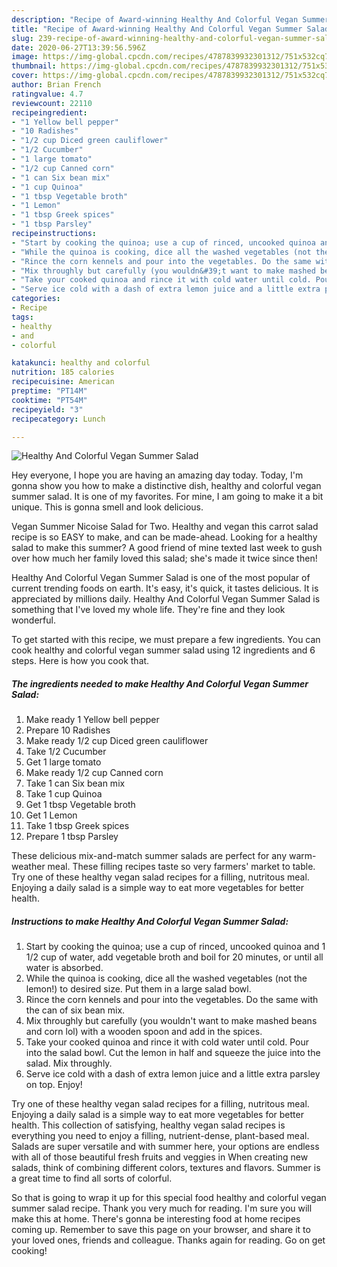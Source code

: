 ```yaml
---
description: "Recipe of Award-winning Healthy And Colorful Vegan Summer Salad"
title: "Recipe of Award-winning Healthy And Colorful Vegan Summer Salad"
slug: 239-recipe-of-award-winning-healthy-and-colorful-vegan-summer-salad
date: 2020-06-27T13:39:56.596Z
image: https://img-global.cpcdn.com/recipes/4787839932301312/751x532cq70/healthy-and-colorful-vegan-summer-salad-recipe-main-photo.jpg
thumbnail: https://img-global.cpcdn.com/recipes/4787839932301312/751x532cq70/healthy-and-colorful-vegan-summer-salad-recipe-main-photo.jpg
cover: https://img-global.cpcdn.com/recipes/4787839932301312/751x532cq70/healthy-and-colorful-vegan-summer-salad-recipe-main-photo.jpg
author: Brian French
ratingvalue: 4.7
reviewcount: 22110
recipeingredient:
- "1 Yellow bell pepper"
- "10 Radishes"
- "1/2 cup Diced green cauliflower"
- "1/2 Cucumber"
- "1 large tomato"
- "1/2 cup Canned corn"
- "1 can Six bean mix"
- "1 cup Quinoa"
- "1 tbsp Vegetable broth"
- "1 Lemon"
- "1 tbsp Greek spices"
- "1 tbsp Parsley"
recipeinstructions:
- "Start by cooking the quinoa; use a cup of rinced, uncooked quinoa and 1 1/2 cup of water, add vegetable broth and boil for 20 minutes, or until all water is absorbed."
- "While the quinoa is cooking, dice all the washed vegetables (not the lemon!) to desired size. Put them in a large salad bowl."
- "Rince the corn kennels and pour into the vegetables. Do the same with the can of six bean mix."
- "Mix throughly but carefully (you wouldn&#39;t want to make mashed beans and corn lol) with a wooden spoon and add in the spices."
- "Take your cooked quinoa and rince it with cold water until cold. Pour into the salad bowl. Cut the lemon in half and squeeze the juice into the salad. Mix throughly."
- "Serve ice cold with a dash of extra lemon juice and a little extra parsley on top. Enjoy!"
categories:
- Recipe
tags:
- healthy
- and
- colorful

katakunci: healthy and colorful 
nutrition: 185 calories
recipecuisine: American
preptime: "PT14M"
cooktime: "PT54M"
recipeyield: "3"
recipecategory: Lunch

---
```



![Healthy And Colorful Vegan Summer Salad](https://img-global.cpcdn.com/recipes/4787839932301312/751x532cq70/healthy-and-colorful-vegan-summer-salad-recipe-main-photo.jpg)

Hey everyone, I hope you are having an amazing day today. Today, I'm gonna show you how to make a distinctive dish, healthy and colorful vegan summer salad. It is one of my favorites. For mine, I am going to make it a bit unique. This is gonna smell and look delicious.

Vegan Summer Nicoise Salad for Two. Healthy and vegan this carrot salad recipe is so EASY to make, and can be made-ahead. Looking for a healthy salad to make this summer? A good friend of mine texted last week to gush over how much her family loved this salad; she&#39;s made it twice since then!

Healthy And Colorful Vegan Summer Salad is one of the most popular of current trending foods on earth. It's easy, it's quick, it tastes delicious. It is appreciated by millions daily. Healthy And Colorful Vegan Summer Salad is something that I've loved my whole life. They're fine and they look wonderful.


To get started with this recipe, we must prepare a few ingredients. You can cook healthy and colorful vegan summer salad using 12 ingredients and 6 steps. Here is how you cook that.

<!--inarticleads1-->

##### The ingredients needed to make Healthy And Colorful Vegan Summer Salad:

1. Make ready 1 Yellow bell pepper
1. Prepare 10 Radishes
1. Make ready 1/2 cup Diced green cauliflower
1. Take 1/2 Cucumber
1. Get 1 large tomato
1. Make ready 1/2 cup Canned corn
1. Take 1 can Six bean mix
1. Take 1 cup Quinoa
1. Get 1 tbsp Vegetable broth
1. Get 1 Lemon
1. Take 1 tbsp Greek spices
1. Prepare 1 tbsp Parsley


These delicious mix-and-match summer salads are perfect for any warm-weather meal. These filling recipes taste so very farmers&#39; market to table. Try one of these healthy vegan salad recipes for a filling, nutritous meal. Enjoying a daily salad is a simple way to eat more vegetables for better health. 

<!--inarticleads2-->

##### Instructions to make Healthy And Colorful Vegan Summer Salad:

1. Start by cooking the quinoa; use a cup of rinced, uncooked quinoa and 1 1/2 cup of water, add vegetable broth and boil for 20 minutes, or until all water is absorbed.
1. While the quinoa is cooking, dice all the washed vegetables (not the lemon!) to desired size. Put them in a large salad bowl.
1. Rince the corn kennels and pour into the vegetables. Do the same with the can of six bean mix.
1. Mix throughly but carefully (you wouldn&#39;t want to make mashed beans and corn lol) with a wooden spoon and add in the spices.
1. Take your cooked quinoa and rince it with cold water until cold. Pour into the salad bowl. Cut the lemon in half and squeeze the juice into the salad. Mix throughly.
1. Serve ice cold with a dash of extra lemon juice and a little extra parsley on top. Enjoy!


Try one of these healthy vegan salad recipes for a filling, nutritous meal. Enjoying a daily salad is a simple way to eat more vegetables for better health. This collection of satisfying, healthy vegan salad recipes is everything you need to enjoy a filling, nutrient-dense, plant-based meal. Salads are super versatile and with summer here, your options are endless with all of those beautiful fresh fruits and veggies in When creating new salads, think of combining different colors, textures and flavors. Summer is a great time to find all sorts of colorful. 

So that is going to wrap it up for this special food healthy and colorful vegan summer salad recipe. Thank you very much for reading. I'm sure you will make this at home. There's gonna be interesting food at home recipes coming up. Remember to save this page on your browser, and share it to your loved ones, friends and colleague. Thanks again for reading. Go on get cooking!
